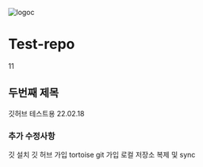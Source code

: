 ![logoc](https://www.google.com/imgres?imgurl=https%3A%2F%2Fw.namu.la%2Fs%2F94a1932d38d211d6264df6ac3569b697ef4a6a936fb6fa296f65c891a3a311f5d99a8cf7ba891c9370b7c79e2b060044cca244f6f9b2f5a1460f00c67496a58aa0b4af0de779a548b4802930f456febb&imgrefurl=https%3A%2F%2Fnamu.wiki%2Fw%2FC%25EC%2596%25B8%25EC%2596%25B4&tbnid=n-MVuvJXSA4xAM&vet=12ahUKEwiegubg6Yj2AhWOR_UHHZG2Cu4QMygBegUIARDUAQ..i&docid=TiTY_P61EBJ5fM&w=320&h=320&q=c%20%EC%96%B8%EC%96%B4&ved=2ahUKEwiegubg6Yj2AhWOR_UHHZG2Cu4QMygBegUIARDUAQ)
# Test-repo
11
## 두번째 제목
깃허브 테스트용
22.02.18

### 추가 수정사항
깃 설치
깃 허브 가입
tortoise git 가입
로컬 저장소 복제 
및 sync

